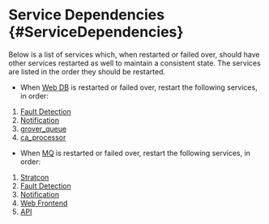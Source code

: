 # Service Dependencies {#ServiceDependencies}
Below is a list of services which, when restarted or failed over, should have other services restarted as well to maintain a consistent state.  The services are listed in the order they should be restarted.

 * When [Web DB](/Roles/web_db.md) is restarted or failed over, restart the following services, in order:
  1. [Fault Detection](/Roles/fault_detection.md)
  1. [Notification](/Roles/notification.md)
  1. [grover_queue](/Roles/hub.md#circonus-grover_queue)
  1. [ca_processor](/Roles/ca.md)

 * When [MQ](/Roles/mq.md) is restarted or failed over, restart the following services, in order:
  1. [Stratcon](/Roles/stratcon.md)
  1. [Fault Detection](/Roles/fault_detection.md)
  1. [Notification](/Roles/notification.md)
  1. [Web Frontend](/Roles/web_frontend.md)
  1. [API](/Roles/api.md)
